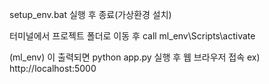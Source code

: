 setup_env.bat 실행 후 종료(가상환경 설치)


터미널에서 프로젝트 폴더로 이동 후 call ml_env\Scripts\activate

(ml_env) 이 출력되면 python app.py 실행 후 웹 브라우저 접속 
ex) http://localhost:5000

